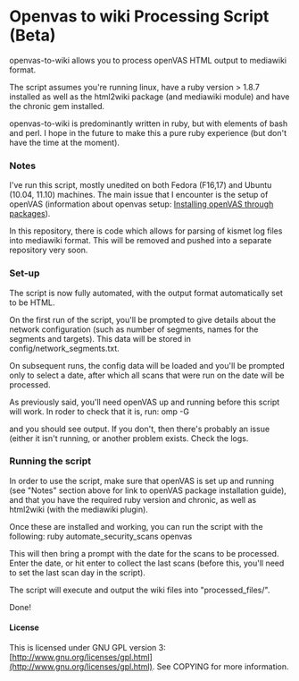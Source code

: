 # Openvas to wiki Processing Script (Beta)

openvas-to-wiki allows you to process openVAS HTML output to mediawiki format.

The script assumes you're running linux, have a ruby version > 1.8.7 installed as well as the html2wiki package (and mediawiki module) and have the chronic gem installed.

openvas-to-wiki is predominantly written in ruby, but with elements of bash and perl. I hope in the future to make this a pure ruby experience (but don't have the time at the moment).

### Notes
I've run this script, mostly unedited on both Fedora (F16,17) and Ubuntu (10.04, 11.10) machines.
The main issue that I encounter is the setup of openVAS (information about openvas setup: <a href="http://www.openvas.org/install-packages.html">Installing openVAS through packages</a>).

In this repository, there is code which allows for parsing of kismet log files into mediawiki format. This will be removed and pushed into a separate repository very soon.

### Set-up

The script is now fully automated, with the output format automatically set to be HTML.

On the first run of the script, you'll be prompted to give details about the network configuration (such as number of segments, names for the segments and targets). This data will be stored in config/network_segments.txt.

On subsequent runs, the config data will be loaded and you'll be prompted only to select a date, after which all scans that were run on the date will be processed.

As previously said, you'll need openVAS up and running before this script will work.
In roder to check that it is, run:
 omp -G

and you should see output. If you don't, then there's probably an issue (either it isn't running, or another problem exists. Check the logs.

### Running the script

In order to use the script, make sure that openVAS is set up and running (see "Notes" section above for link to openVAS package installation guide), and that you have the required ruby version and chronic, as well as html2wiki (with the mediawiki plugin).

Once these are installed and working, you can run the script with the following:
 ruby automate_security_scans openvas

This will then bring a prompt with the date for the scans to be processed. Enter the date, or hit enter to collect the last scans (before this, you'll need to set the last scan day in the script).

The script will execute and output the wiki files into "processed_files/".

Done!

#### License

This is licensed under GNU GPL version 3: [http://www.gnu.org/licenses/gpl.html](http://www.gnu.org/licenses/gpl.html). See COPYING for more information.
